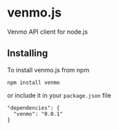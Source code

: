 venmo.js
========

Venmo API client for node.js

Installing
----------

To install venmo.js from npm

    npm install venmo

or include it in your `package.json` file

    "dependencies": {
      "venmo": "0.0.1"
    }
